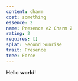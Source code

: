 ```yaml
---
content: charm
cost: something
essence: 2
name: Presence e2 Charm 2
rating: 2
requires: []
splat: Second Sunrise
trait: Presence
tree: Force
---
```


Hello **world**!
